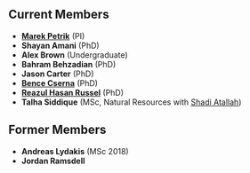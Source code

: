 
## Current Members

* [**Marek Petrik**](http://cs.unh.edu/~mpetrik) (PI)
* **Shayan Amani** (PhD)
* **Alex Brown** (Undergraduate)
* **Bahram Behzadian** (PhD)
* **Jason Carter** (PhD)
* [**Bence Cserna**](http://www.cs.unh.edu/bence/) (PhD)
* [**Reazul Hasan Russel**](http://cs.unh.edu/~rr1042/reazul.html) (PhD)
* **Talha Siddique** (MSc, Natural Resources with [Shadi Atallah](https://colsa.unh.edu/faculty/atallah))


## Former Members

* **Andreas Lydakis** (MSc 2018)
* **Jordan Ramsdell** 
